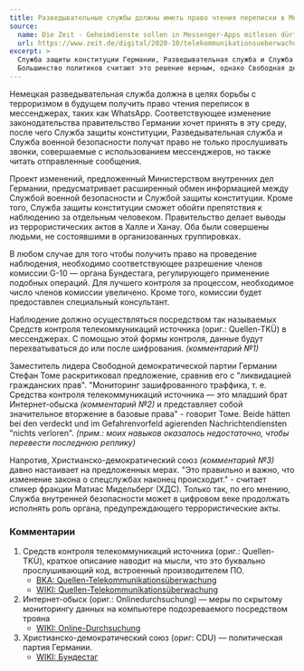 ```yaml
---
title: Разведывательные службы должны иметь право чтения переписки в Мессенджерах
source:
  name: Die Zeit - Geheimdienste sollen in Messenger-Apps mitlesen dürfen
  url: https://www.zeit.de/digital/2020-10/telekommunikationsueberwachung-messenger-apps-geheimdienst-bundeskabinett-befugnisse-mad-whatsapp-quellen-tkue
excerpt: >
  Cлужба защиты конституции Германии, Разведывательная служба и Служба военной безопасности должны в целях борьбы с терроризмом получить новые полномочия.
  Большинство политиков считают это решение верным, однако Свободная демократическая партия видит в этом "ликвидацию гражданских прав".
---
```


Немецкая разведывательная служба должна в целях борьбы с терроризмом в будущем получить право чтения переписок в мессенджерах, таких как WhatsApp.
Соответствующее изменение законодательства правительство Германии хочет принять в эту среду, после чего Служба защиты конституции,
Разведывательная служба и Служба военной безопасности получат право не только прослушивать звонки,
совершаемые с использованием мессенджеров, но также читать отправленные сообщения.

Проект изменений, предложенный Министерством внутренних дел Германии,
предусматривает расширенный обмен информацией
между Службой военной безопасности и Службой защиты конституции.
Кроме того, Служба защиты конституции сможет обойти препятствия к наблюдению за отдельным человеком.
Правительство делает выводы из террористических актов в Халле и Ханау.
Оба были совершены людьми, не состоявшими в организованных группировках.

В любом случае для того чтобы получить право на проведение наблюдения,
необходимо соответствующее разрешение членов комиссии G-10 — органа Бундестага,
регулирующего применение подобных операций.
Для лучшего контроля за процессом, необходимое число членов комиссии увеличено.
Кроме того, комиссии будет предоставлен специальный консультант.

Наблюдение должно осуществляться посредством так называемых Средств контроля телекоммуникаций источника (ориг.: Quellen-TKÜ) в мессенджерах.
С помощью этой формы контроля, данные будут перехватываться до или после шифрования. _(комментарий №1)_

Заместитель лидера Свободной демократической партии Германии Стефан Томе раскритиковал предложение, сравнив его с "ликвидацией гражданских прав".
"Мониторинг зашифрованного траффика, т. е. Средства контроля телекоммуникаций источника —
это младший брат Интернет-обыска _(комментарий №2)_
и представляет собой значительное вторжение в базовые права" - говорит Томе.
Beide hätten bei den verdeckt und im Gefahrenvorfeld agierenden Nachrichtendiensten "nichts verloren".
_(прим.: моих навыков оказалось недостаточно, чтобы перевести последнюю реплику)_

Напротив, Христианско-демократический союз _(комментарий №3)_ давно настаивает на предложенных мерах.
"Это правильно и важно, что изменение закона о спецслужбах наконец происходит."  - считает спикер фракции Матиас Мидельберг (ХДС).
Только так, по его мнению, Служба внутренней безопасности может в цифровом веке продолжать исполнять роль органа,
предупреждающего террористические акты.

### Комментарии
1. Средств контроля телекоммуникаций источника (ориг.: Quellen-TKÜ), краткое описание наводит на мысли,
что это буквально прослушивающий код, встроенный производителем ПО.
    * [BKA: Quellen-Telekommunikationsüberwachung](https://www.bka.de/DE/UnsereAufgaben/Ermittlungsunterstuetzung/Technologien/QuellentkueOnlinedurchsuchung/quellentkueOnlinedurchsuchung_node.html)
    * [WIKI: Quellen-Telekommunikationsüberwachung](https://de.wikipedia.org/wiki/Telekommunikationsüberwachung#Quellen-Telekommunikationsüberwachung)
2. Интернет-обыск (ориг.: Onlinedurchsuchung) — меры по скрытому мониторингу данных на компьютере подозреваемого посредством трояна
    * [WIKI: Online-Durchsuchung]( https://de.wikipedia.org/wiki/Online-Durchsuchung_(Deutschland) )
3. Христианско-демократический союз (ориг: CDU) — политическая партия Германии.
    * [WIKI: Бундестаг](https://ru.wikipedia.org/wiki/Бундестаг)
